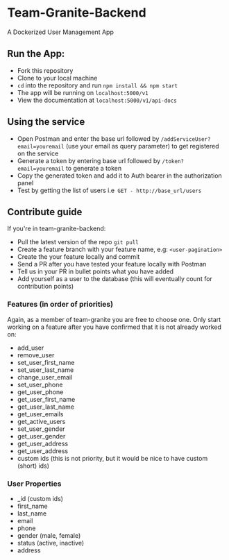 # Team-Granite-Backend
A Dockerized User Management App

## Run the App: 
- Fork this repository
- Clone to your local machine
- `cd` into the repository and run `npm install && npm start`
- The app will be running on `localhost:5000/v1`
- View the documentation at `localhost:5000/v1/api-docs`

## Using the service
- Open Postman and enter the base url followed by `/addServiceUser?email=youremail` (use your email as query parameter) to get registered on the service
- Generate a token by entering base url followed by `/token?email=youremail` to generate a token
- Copy the generated token and add it to Auth bearer in the authorization panel
- Test by getting the list of users i.e` GET - http://base_url/users`

## Contribute guide
If you're in team-granite-backend:
- Pull the latest version of the repo `git pull`
- Create a feature branch with your feature name, e.g: `<user-pagination>`
- Create the your feature locally and commit
- Send a PR after you have tested your feature locally with Postman
- Tell us in your PR in bullet points what you have added
- Add yourself as a user to the database (this will eventually count for contribution points)

### Features (in order of priorities)
Again, as a member of team-granite you are free to choose one. Only start working on a feature after you have confirmed that it is not already worked on:
- add_user
- remove_user
- set_user_first_name
- set_user_last_name
- change_user_email
- set_user_phone
- get_user_phone
- get_user_first_name
- get_user_last_name
- get_user_emails
- get_active_users
- set_user_gender
- get_user_gender
- get_user_address
- get_user_address
- custom ids (this is not priority, but it would be nice to have custom (short) ids)

### User Properties
- _id (custom ids)
- first_name
- last_name
- email
- phone
- gender (male, female)
- status (active, inactive)
- address
